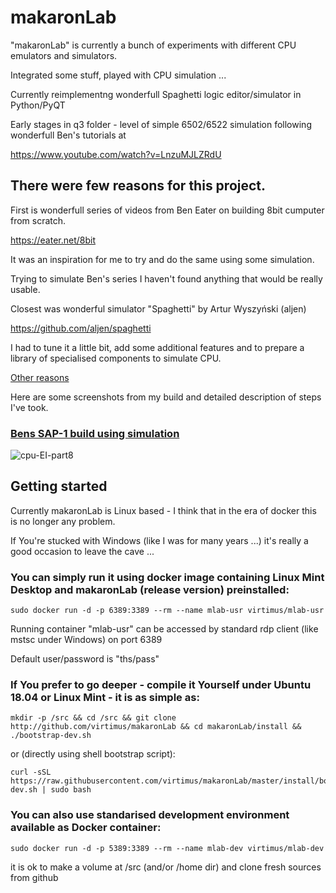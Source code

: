 # makaronLab 

"makaronLab" is currently a bunch of experiments with different CPU emulators and simulators.

Integrated some stuff, played with CPU simulation ...

Currently reimplementng wonderfull Spaghetti logic editor/simulator in Python/PyQT

Early stages in q3 folder - level of simple 6502/6522 simulation following wonderfull Ben's tutorials at

https://www.youtube.com/watch?v=LnzuMJLZRdU



## There were few reasons for this project.

First is wonderfull series of videos from Ben Eater on building 8bit cumputer from scratch.

https://eater.net/8bit

It was an inspiration for me to try and do the same using some simulation.

Trying to simulate Ben's series I haven't found anything that would be really usable.

Closest was wonderful simulator "Spaghetti" by  Artur Wyszyński (aljen) 

https://github.com/aljen/spaghetti

I had to tune it a little bit, add some additional features and to prepare a library of specialised components to simulate CPU.

[Other reasons](doc/reasons.md)

Here are some screenshots from my build and detailed description of steps I've took.

### [Bens SAP-1 build using simulation](doc/Bens8bit.md) 

![cpu-EI-part8](packages/cpu-EI-part8.png)

## Getting started

Currently makaronLab is Linux based - I think that in the era of docker this is no longer any problem.

If You're stucked with Windows (like I was for many years ...) it's really a good occasion to leave the cave ... 

### You can simply run it using docker image containing Linux Mint Desktop and makaronLab (release version) preinstalled:
```
sudo docker run -d -p 6389:3389 --rm --name mlab-usr virtimus/mlab-usr
```
Running container "mlab-usr" can be accessed by standard rdp client (like mstsc under Windows) on port 6389

Default user/password is "ths/pass"

### If You prefer to go deeper - compile it Yourself under Ubuntu 18.04 or Linux Mint - it is as simple as:
```
mkdir -p /src && cd /src && git clone http://github.com/virtimus/makaronLab && cd makaronLab/install && ./bootstrap-dev.sh
```
or (directly using shell bootstrap script):

```
curl -sSL https://raw.githubusercontent.com/virtimus/makaronLab/master/install/bootstrap-dev.sh | sudo bash
```

### You can also use standarised development environment available as Docker container:
```
sudo docker run -d -p 5389:3389 --rm --name mlab-dev virtimus/mlab-dev
```
it is ok to make a volume at /src (and/or /home dir) and clone fresh sources from github
